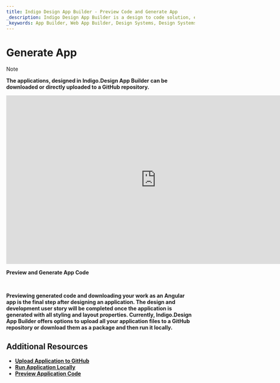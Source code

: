```yaml
---
title: Indigo Design App Builder - Preview Code and Generate App
_description: Indigo Design App Builder is a design to code solution, enabling design and development teams to quickly and easily design and build real web applications.
_keywords: App Builder, Web App Builder, Design Systems, Design Systems UX, UI kit, Sketch, Ignite UI for Angular, Sketch to Angular, Angular, Angular Design System, Export code from Sketch, Design Kits for Angular, Sketch UI kits
---
```

# Generate App

> [!NOTE]
><b>The applications, designed in Indigo.Design App Builder can be downloaded or directly uploaded to a GitHub repository. 

<section class="feature__container">
    <div class="feature">
        <div class="feature__image">
            <iframe width="800" height="450" src="https://www.youtube.com/embed/zxT-nIXKn7I" frameborder="0" allowfullscreen></iframe>
            <p>Preview and Generate App Code</p>
            <br>
        </div>
    </div>
</section>

Previewing generated code and downloading your work as an Angular app is the final step after designing an application. The design and development user story will be completed once the application is generated with all styling and layout properties. Currently, Indigo.Design App Builder offers options to upload all your application files to a GitHub repository or download them as a package and then run it locally. 

## Additional Resources

<div class="divider--half"></div>

* [Upload Application to GitHub](upload-application-to-github.md)
* [Run Application Locally](run-application-locally.md)
* [Preview Application Code](../../appbuilder/preview-code.md)
